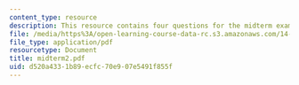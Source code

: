 ```yaml
---
content_type: resource
description: This resource contains four questions for the midterm exams.
file: /media/https%3A/open-learning-course-data-rc.s3.amazonaws.com/14-04-intermediate-microeconomic-theory-fall-2006/d520a4331b89ecfc70e907e5491f855f_midterm2.pdf
file_type: application/pdf
resourcetype: Document
title: midterm2.pdf
uid: d520a433-1b89-ecfc-70e9-07e5491f855f
---
```


